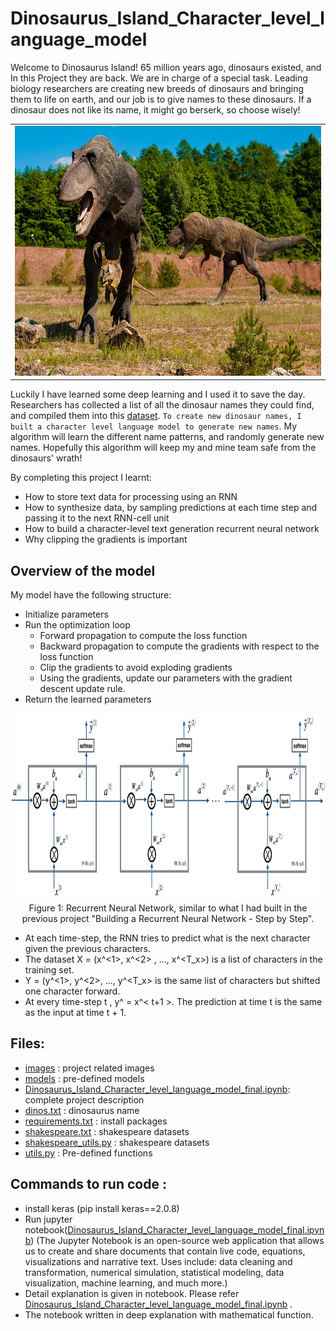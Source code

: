 # Dinosaurus_Island_Character_level_language_model

Welcome to Dinosaurus Island! 65 million years ago, dinosaurs existed, and In this Project they are back. 
We are in charge of a special task. Leading biology researchers are creating new breeds of dinosaurs and bringing them to life on earth, 
and our job is to give names to these dinosaurs. If a dinosaur does not like its name, it might go berserk, so choose wisely! 

<table>
<td>
<img src="images/dino.jpg" style="width:250;height:400px;">

</td>

</table>

Luckily I have learned some deep learning and I used it to save the day. Researchers has collected a list of all the dinosaur names they could find, 
and compiled them into this [dataset](dinos.txt). `To create new dinosaur names, I built a character level language model to generate new names`.
My algorithm will learn the different name patterns, and randomly generate new names. Hopefully this algorithm will keep my and mine team safe from 
the dinosaurs' wrath! 

By completing this project I learnt:

- How to store text data for processing using an RNN 
- How to synthesize data, by sampling predictions at each time step and passing it to the next RNN-cell unit
- How to build a character-level text generation recurrent neural network
- Why clipping the gradients is important

##  Overview of the model

My model have the following structure: 

- Initialize parameters 
- Run the optimization loop
    - Forward propagation to compute the loss function
    - Backward propagation to compute the gradients with respect to the loss function
    - Clip the gradients to avoid exploding gradients
    - Using the gradients, update our parameters with the gradient descent update rule.
- Return the learned parameters 
    
<img src="images/rnn.png" style="width:450;height:300px;">
<caption><center> Figure 1: Recurrent Neural Network, similar to what I had built in the previous project "Building a Recurrent Neural Network - Step by Step".  </center></caption>

* At each time-step, the RNN tries to predict what is the next character given the previous characters. 
* The dataset X = (x^<1>, x^<2> , ..., x^<T_x>) is a list of characters in the training set.
* Y = (y^<1>, y^<2>, ..., y^<T_x> is the same list of characters but shifted one character forward. 
* At every time-step t , y^<t> = x^< t+1 >.  The prediction at time t is the same as the input at time t + 1.

## Files:
- [images](images) : project related images
- [models](models) : pre-defined models
- [Dinosaurus_Island_Character_level_language_model_final.ipynb](Dinosaurus_Island_Character_level_language_model_final.ipynb): complete project description
- [dinos.txt](dinos.txt) : dinosaurus name
- [requirements.txt](requirements.txt) : install packages
- [shakespeare.txt](shakespeare.txt) : shakespeare datasets
- [shakespeare_utils.py](shakespeare_utils.py) : shakespeare datasets
- [utils.py](utils.py) : Pre-defined functions


## Commands to run code :
- install keras (pip install keras==2.0.8)
- Run jupyter notebook([Dinosaurus_Island_Character_level_language_model_final.ipynb](Dinosaurus_Island_Character_level_language_model_final.ipynb)) 
(The Jupyter Notebook is an open-source web application that allows us to create and share documents that contain live code, equations, 
visualizations and narrative text. Uses include: data cleaning and transformation, numerical simulation, statistical modeling, data visualization,
machine learning, and much more.)
- Detail explanation is given in notebook. Please refer [Dinosaurus_Island_Character_level_language_model_final.ipynb](Dinosaurus_Island_Character_level_language_model_final.ipynb) .
- The notebook written in deep explanation with mathematical function.
